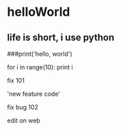 # helloWorld
## life is short, i use python

###print('hello, world')

for i in range(10):
	print i
	

fix 101


'new feature code'


fix bug 102

edit on web

